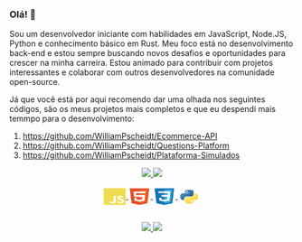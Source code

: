 ### Olá! 👋
Sou um desenvolvedor iniciante com habilidades em JavaScript, Node.JS, Python e conhecimento básico em Rust. Meu foco está no desenvolvimento back-end e estou sempre buscando novos desafios e oportunidades para crescer na minha carreira. Estou animado para contribuir com projetos interessantes e colaborar com outros desenvolvedores na comunidade open-source.

Já que você está por aqui recomendo dar uma olhada nos seguintes códigos, são os meus projetos mais completos e que eu despendi mais temmpo para o desenvolvimento:
1. https://github.com/WilliamPscheidt/Ecommerce-API
2. https://github.com/WilliamPscheidt/Questions-Platform
3. https://github.com/WilliamPscheidt/Plataforma-Simulados

<div align="center">
  <a href="https://github.com/williampscheidt">
  <img height="180em" src="https://github-readme-stats.vercel.app/api?username=williampscheidt&show_icons=true&theme=midnight-purple&include_all_commits=true&count_private=true"/>
  <img height="180em" src="https://github-readme-stats.vercel.app/api/top-langs/?username=williampscheidt&layout=midnight-purple"/>
</div>

<div align="center" style="animation: 3s ease-in 1s 2 reverse both paused slidein;"><br>
  <img align="center" alt="JS" height="30" width="40" src="https://raw.githubusercontent.com/devicons/devicon/master/icons/javascript/javascript-plain.svg">
  <img align="center" alt="HTML" height="30" width="40" src="https://raw.githubusercontent.com/devicons/devicon/master/icons/html5/html5-original.svg">
  <img align="center" alt="CSS" height="30" width="40" src="https://raw.githubusercontent.com/devicons/devicon/master/icons/css3/css3-original.svg">
  <img align="center" alt="PYTHON" height="30" width="40" src="https://raw.githubusercontent.com/devicons/devicon/master/icons/python/python-original.svg">
</div>
  
##
<div align="center">
  <a href="https://wa.me/47991962384"><img src="https://img.shields.io/badge/WhatsApp-25D366?style=for-the-badge&logo=whatsapp&logoColor=white"</a>
  <a href="t.me/williampscheidt1"><img src="https://img.shields.io/badge/Telegram-2CA5E0?style=for-the-badge&logo=telegram&logoColor=white"</a>
</div>
    
    
    

  
